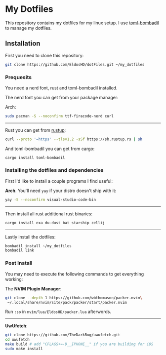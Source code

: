 # My Dotfiles

This repository contains my dotfiles for my linux setup. I use [toml-bombadil](https://github.com/oknozor/toml-bombadil) to manage my dotfiles.

## Installation

First you need to clone this repository:
```bash
git clone https://github.com/EldosHD/dotFiles.git ~/my_dotfiles
```

### Prequesits

You need a nerd font, rust and toml-bombadil installed.

The nerd font you can get from your package manager:

Arch: 
```bash
sudo pacman -S --noconfirm ttf-firacode-nerd curl
```

---

Rust you can get from [rustup](https://rustup.rs/):

```bash
curl --proto '=https' --tlsv1.2 -sSf https://sh.rustup.rs | sh
```

And toml-bombadil you can get from cargo:

```bash
cargo install toml-bombadil
```

### Installing the dotfiles and dependencies

First I'd like to install a couple programs I find useful:

**Arch**. You'll need `yay` if your distro  doesn't ship with it:
```bash
yay -S --noconfirm visual-studio-code-bin
```

---

Then install all rust additional rust binaries:
```bash
cargo install exa du-dust bat starship zellij
```

---

Lastly install the dotfiles:
```bash
bombadil install ~/my_dotfiles
bombadil link 
```

### Post Install

You may need to execute the following commands to get everything working:

The **NVIM Plugin Manager**:
```bash
git clone --depth 1 https://github.com/wbthomason/packer.nvim\
 ~/.local/share/nvim/site/pack/packer/start/packer.nvim
```
Run `:so` in `nvim/lua/EldosHD/packer.lua` afterwords.

---

**UwUfetch**:
```bash
git clone https://github.com/TheDarkBug/uwufetch.git
cd uwufetch
make build # add "CFLAGS+=-D__IPHONE__" if you are building for iOS
sudo make install
```
